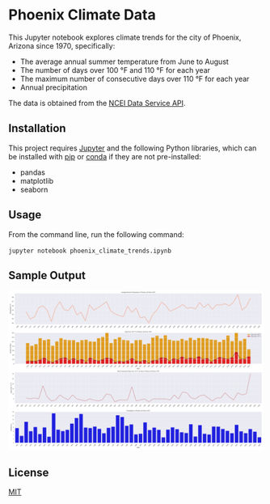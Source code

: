 # Phoenix Climate Data

This Jupyter notebook explores climate trends for the city of Phoenix, Arizona since 1970, specifically:

* The average annual summer temperature from June to August
* The number of days over 100 °F and 110 °F for each year
* The maximum number of consecutive days over 110 °F for each year
* Annual precipitation

The data is obtained from the [NCEI Data Service API](https://www.ncei.noaa.gov/support/access-data-service-api-user-documentation).

## Installation

This project requires [Jupyter](https://jupyter.org/install) and the following Python libraries, which can be installed with [pip](https://pypi.org/project/pip/) or [conda](https://docs.conda.io/en/latest/) if they are not pre-installed:
* pandas
* matplotlib
* seaborn


## Usage
From the command line, run the following command:

`jupyter notebook phoenix_climate_trends.ipynb`

## Sample Output
![A matplotlib figure consisting of Phoenix climate trends represented by different subplots](PhoenixWeatherTrends.png)

## License

[MIT](https://choosealicense.com/licenses/mit/)
